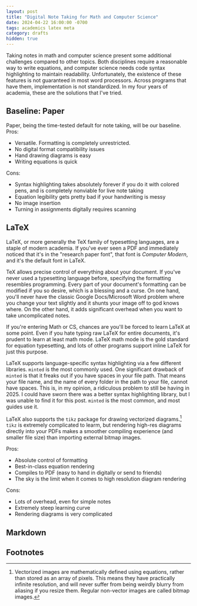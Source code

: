 ```yaml
---
layout: post
title: "Digital Note Taking for Math and Computer Science"
date: 2024-04-22 16:00:00 -0700
tags: academics latex meta
category: drafts
hidden: true
--- 
```

<!-- Insert Audience Statement -->
Taking notes in math and computer science present some additional
challenges compared
to other topics. Both disciplines require a reasonable way to write equations, 
and computer science needs code syntax highlighting to maintain readability. 
Unfortunately, the existence of these features is not guaranteed in most word
processors. Across programs that have them, implementation is not standardized. 
In my four years of academia, these are the solutions that I've tried. 

## Baseline: Paper 
Paper, being the time-tested default for note taking, will be our baseline. 
Pros: 
- Versatile. Formatting is completely unrestricted. 
- No digital format compatibility issues 
- Hand drawing diagrams is easy 
- Writing equations is quick

Cons: 
- Syntax highlighting takes absolutely forever if you do it with colored pens, and is completely nonviable for live note taking
- Equation legibility gets pretty bad if your handwriting is messy
- No image insertion
- Turning in assignments digitally requires scanning

## LaTeX 
LaTeX, or more generally the TeX family of typesetting languages, are a staple
of modern academia. If you've ever seen a PDF and immediately noticed that it's
in the "research paper font", that font is *Computer Modern*, and it's the 
default font in LaTeX. 

TeX allows precise control of everything about your document. If you've never used a typesetting language before, specifying the formatting resembles 
programming. Every part of your document's formatting can be modified if you so
desire, which is a blessing and a curse. On one hand, you'll never have the 
classic Google Docs/Microsoft Word problem where you change your text slightly
and it shunts your image off to god knows where. 
On the other hand, it adds significant overhead when you want
to take uncomplicated notes. 

If you're entering Math or CS, chances are you'll be forced to learn LaTeX at
some point. Even if you hate typing raw LaTeX for entire documents, it's 
prudent to learn at least math mode. LaTeX math mode is the gold standard for
equation typesetting, and lots of other programs support inline LaTeX for just
this purpose. 

LaTeX supports language-specific syntax highlighting via a few 
different libraries. `minted` is the most commonly used. One significant drawback
of `minted` is that it freaks out if you have spaces in your file path.
That means your file name, and the name of every folder in the path to your file,
cannot have spaces. This is, in my opinion, a ridiculous problem to still be
having in 2025. I could have sworn there was a better syntax highlighting
library, but I was unable to find it for this post. `minted` is the most common,
and most guides use it. 

LaTeX also supports the `tikz` package for drawing vectorized diagrams.[^1]
`tikz` is extremely complicated to learm, but rendering high-res diagrams directly
into your PDFs makes a smoother compiling experience (and smaller file size)
than importing external bitmap images.

Pros: 
- Absolute control of formatting 
- Best-in-class equation rendering
- Compiles to PDF (easy to hand in digitally or send to friends)
- The sky is the limit when it comes to high resolution diagram rendering

Cons: 
- Lots of overhead, even for simple notes
- Extremely steep learning curve 
- Rendering diagrams is very complicated 

## Markdown

## Footnotes
[^1]: Vectorized images are mathematically defined using equations, rather than stored as an array of pixels. This means they have practically infinite resolution, and will never suffer from being weirdly blurry from aliasing if you resize them. Regular non-vector images are called bitmap images.
